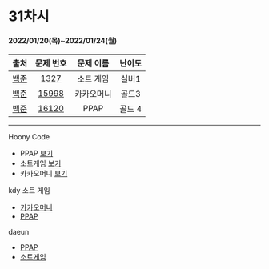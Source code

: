 # 31차시
#### 2022/01/20(목)~2022/01/24(월)

|               출처               |                   문제 번호                    |     문제 이름      | 난이도 |
| :------------------------------: | :--------------------------------------------: | :----------------: | :----: |
| [백준](https://www.acmicpc.net/) | [1327](https://www.acmicpc.net/problem/1327) | 소트 게임 | 실버1  |
| [백준](https://www.acmicpc.net/) | [15998](https://www.acmicpc.net/problem/15998) | 카카오머니 | 골드3 |
| [백준](https://www.acmicpc.net/) | [16120](https://www.acmicpc.net/problem/16120) | PPAP | 골드 4 |

---
Hoony Code  
- PPAP [보기](https://hoonycode.notion.site/PPAP-652d9575bbce44deaaa1822e4712e081)
- 소트게임 [보기](https://hoonycode.notion.site/0e8d6c7322dd453d89e3ba4c41be664a)
- 카카오머니 [보기](https://hoonycode.notion.site/8386db04e0d4400993600992e129c349)

kdy
소트 게임
- [카카오머니](https://tropical-couch-e39.notion.site/c12262545f02485e8ce00933dab2c777)
- [PPAP](https://tropical-couch-e39.notion.site/PPAP-7d12b4d0f9734282861891b037f78044)

daeun
- [PPAP](https://hoonycode.notion.site/PPAP-5931492955684001bdf1927f4dea06ae)
- [소트게임](https://hoonycode.notion.site/64e748ce2c0b4164a3a01496500b3406)
